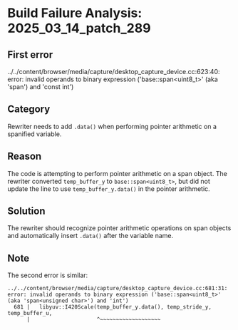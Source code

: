 # Build Failure Analysis: 2025_03_14_patch_289

## First error

../../content/browser/media/capture/desktop_capture_device.cc:623:40: error: invalid operands to binary expression ('base::span<uint8_t>' (aka 'span<unsigned char>') and 'const int')

## Category
Rewriter needs to add `.data()` when performing pointer arithmetic on a spanified variable.

## Reason
The code is attempting to perform pointer arithmetic on a span object.  The rewriter converted `temp_buffer_y` to `base::span<uint8_t>`, but did not update the line to use `temp_buffer_y.data()` in the pointer arithmetic.

## Solution
The rewriter should recognize pointer arithmetic operations on span objects and automatically insert `.data()` after the variable name.

## Note
The second error is similar:

```
../../content/browser/media/capture/desktop_capture_device.cc:681:31: error: invalid operands to binary expression ('base::span<uint8_t>' (aka 'span<unsigned char>') and 'int')
  681 |   libyuv::I420Scale(temp_buffer_y.data(), temp_stride_y, temp_buffer_u,
      |                     ^~~~~~~~~~~~~~~~~~~~